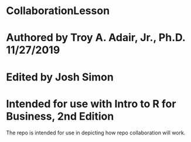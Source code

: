# CollaborationLesson
# Authored by Troy A. Adair, Jr., Ph.D. 11/27/2019
# Edited by Josh Simon
# Intended for use with Intro to R for Business, 2nd Edition

The repo is intended for use in depicting how repo collaboration will work.
